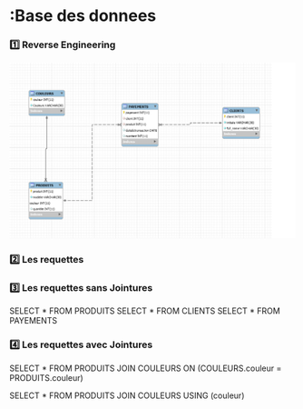 # :Base des donnees

### :one: Reverse Engineering

![image](pattes.PNG)

### :two: Les requettes


### :three: Les requettes sans Jointures

SELECT * FROM PRODUITS
SELECT * FROM CLIENTS
SELECT * FROM PAYEMENTS


### :four: Les requettes avec Jointures

SELECT * FROM PRODUITS JOIN COULEURS ON (COULEURS.couleur = PRODUITS.couleur)

SELECT * FROM PRODUITS JOIN COULEURS USING (couleur)

